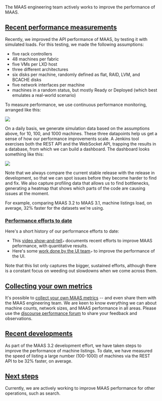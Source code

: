 <!-- "MAAS performance" -->
The MAAS engineering team actively works to improve the performance of MAAS.

<a href="#heading--performance-measurements"><h2 id="heading--performance-measurements">Recent performance measurements</h2></a>

Recently, we improved the API performance of MAAS, by testing it with simulated loads.  For this testing, we made the following assumptions:

- five rack controllers
- 48 machines per fabric
- five VMs per LXD host
- three different architectures
- six disks per machine, randomly defined as flat, RAID, LVM, and BCACHE disks
- five network interfaces per machine
- machines in a random status, but mostly Ready or Deployed (which best emulates a real-world scenario)

To measure performance, we use continuous performance monitoring, arranged like this:

<a href="https://discourse.maas.io/uploads/default/original/2X/d/d8a0887dd9d6f01311966c10f5d9093feb76806f.png" target = "_blank"><img src="https://discourse.maas.io/uploads/default/original/2X/d/d8a0887dd9d6f01311966c10f5d9093feb76806f.png"></a>

On a daily basis, we generate simulation data based on the assumptions above, for 10, 100, and 1000 machines.  These three datapoints help us get a sense of how our performance improvements scale.  A Jenkins tool exercises both the REST API and the WebSocket API, trapping the results in a database, from which we can build a dashboard.  The dashboard looks something like this:

<a href="https://discourse.maas.io/uploads/default/original/2X/f/f5f831164e70273e81b4120b442469f665e16b47.png" target = "_blank"><img src="https://discourse.maas.io/uploads/default/original/2X/f/f5f831164e70273e81b4120b442469f665e16b47.png"></a>

Note that we always compare the current stable release with the release in development, so that we can spot issues before they become harder to find and fix.  We also capture profiling data that allows us to find bottlenecks, generating a heatmap that shows which parts of the code are causing issues at the moment.

For example, comparing MAAS 3.2 to MAAS 3.1, machine listings load, on average, 32% faster for the datasets we're using.  

<a href="#heading--history-of-performance-efforts"><h3 id="heading--history-of-performance-efforts">Performance efforts to date</h3></a>

Here's a short history of our performance efforts to date:

- This [video show-and-tell](https://dicourse.maas.io/t/maas-show-and-tell-is-maas-fast-yet/6105)`↗` documents recent efforts to improve MAAS peformance, with quantitative results.
- Here's some [work done by the UI team](https://dicourse.maas.io/t/maas-ui-improving-the-performance-of-maas-ui/5820)`↗` to improve the performance of the UI.

Note that this list only captures the bigger, sustained efforts, although there is a constant focus on weeding out slowdowns when we come across them.

<a href="#heading--collecting-your-own-metrics"><h2 id="heading--collecting-your-own-metrics">Collecting your own metrics</h2></a>

It's possible to [collect your own MAAS metrics](/t/how-to-observe-a-live-maas/5204) -- and even share them with the MAAS engineering team.  We are keen to know everything we can about machine counts, network sizes, and MAAS performance in all areas.  Please use the [discourse performance forum](https://discourse.maas.io/c/maas-performance/26) to share your feedback and observations.

<a href="#headings--recent-developments"><h2 id="heading--recent-developments">Recent developments</h2></a>

As part of the MAAS 3.2 development effort, we have taken steps to improve the performance of machine listings. To date, we have measured the speed of listing a large number (100-1000) of machines via the REST API to be 32% faster, on average.

<a href="#headings--next-steps"><h2 id="heading--next-steps">Next steps</h2></a>

Currently, we are actively working to improve MAAS performance for other operations, such as search.
